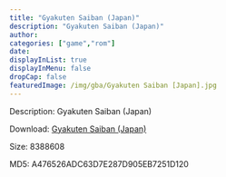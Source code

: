 ```yaml
---
title: "Gyakuten Saiban (Japan)"
description: "Gyakuten Saiban (Japan)"
author: 
categories: ["game","rom"]
date: 
displayInList: true
displayInMenu: false
dropCap: false
featuredImage: /img/gba/Gyakuten Saiban [Japan].jpg
---
```


Description: Gyakuten Saiban (Japan)

Download: <a style="text-decoration:underline;" href="https://mega.nz/#!yeJ21AjS!WVkXXVmIGHzZYbwNeVFBS-YpycIIuCXq9-Opi_HrVOw" target = "_blank" rel = "nofollow" > Gyakuten Saiban (Japan)</a>

Size: 8388608

MD5: A476526ADC63D7E287D905EB7251D120

